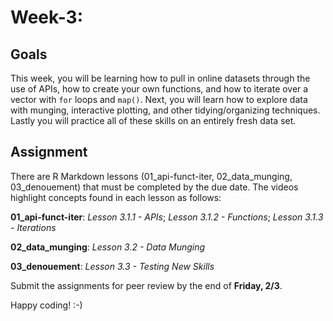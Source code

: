 # Week-3: 


## **Goals**

This week, you will be learning how to pull in online datasets through the use of APIs, how to create your own functions, and how to iterate over a vector with `for` loops and `map()`. Next, you will learn how to explore data with munging, interactive plotting, and other tidying/organizing techniques. Lastly you will practice all of these skills on an entirely fresh data set. 

## **Assignment** 

There are R Markdown lessons (01_api-funct-iter, 02_data_munging, 03_denouement) that must be completed by the due date. The videos highlight concepts found in each lesson as follows:

**01_api-funct-iter**: *Lesson 3.1.1 - APIs*; *Lesson 3.1.2 - Functions*; *Lesson 3.1.3 - Iterations*

**02_data_munging**: *Lesson 3.2 - Data Munging*

**03_denouement**: *Lesson 3.3 - Testing New Skills*

Submit the assignments for peer review by the end of **Friday, 2/3**.

Happy coding! :-)
